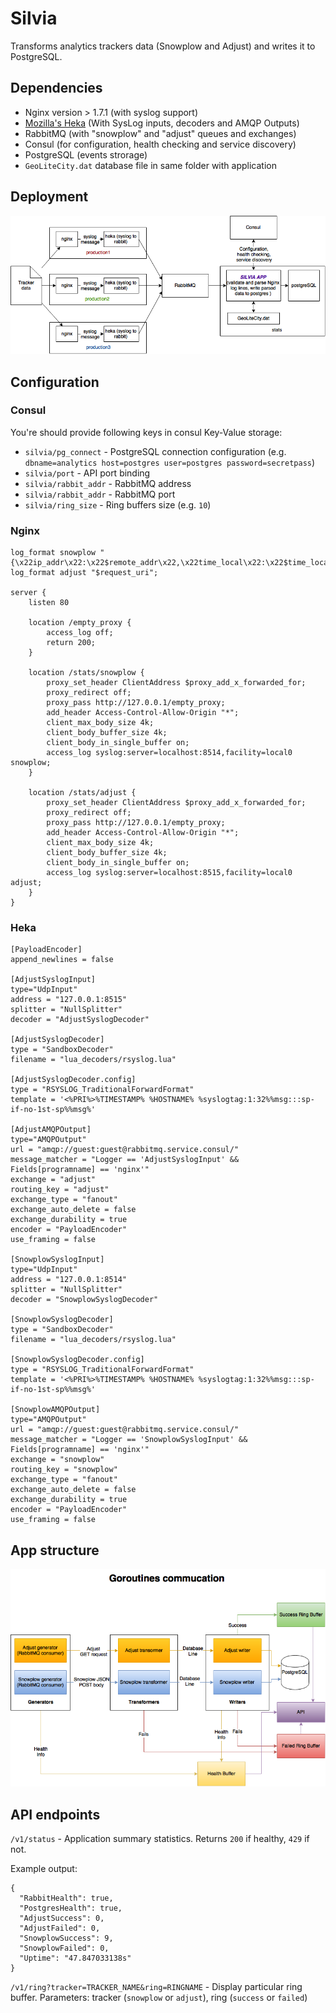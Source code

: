 # Silvia
Transforms analytics trackers data (Snowplow and Adjust) and writes it to PostgreSQL.

## Dependencies

- Nginx version > 1.7.1 (with syslog support)
- [Mozilla's Heka](https://github.com/mozilla-services/heka) (With SysLog inputs, decoders and AMQP Outputs)
- RabbitMQ (with "snowplow" and "adjust" queues and exchanges)
- Consul (for configuration, health checking and service discovery)
- PostgreSQL (events strorage)
- `GeoLiteCity.dat` database file in same folder with application

## Deployment
![Infrastructure visualistaion](images/deployment.png)

## Configuration

### Consul

You're should provide following keys in consul Key-Value storage:

- `silvia/pg_connect` - PostgreSQL connection configuration (e.g. `dbname=analytics host=postgres user=postgres password=secretpass`)
- `silvia/port` - API port binding
- `silvia/rabbit_addr` - RabbitMQ address
- `silvia/rabbit_addr` - RabbitMQ port
- `silvia/ring_size` - Ring buffers size (e.g. `10`)

### Nginx

```
log_format snowplow "{\x22ip_addr\x22:\x22$remote_addr\x22,\x22time_local\x22:\x22$time_local\x22,\x22request_body\x22:$request_body,\x22http_referer\x22:\x22$http_referer\x22,\x22http_user_agent\x22:\x22$http_user_agent\x22}";
log_format adjust "$request_uri";

server {
	listen 80

	location /empty_proxy {
		access_log off;
		return 200;
	}

	location /stats/snowplow {
		proxy_set_header ClientAddress $proxy_add_x_forwarded_for;
		proxy_redirect off;
		proxy_pass http://127.0.0.1/empty_proxy;
		add_header Access-Control-Allow-Origin "*";
		client_max_body_size 4k;
		client_body_buffer_size 4k;
		client_body_in_single_buffer on;
		access_log syslog:server=localhost:8514,facility=local0 snowplow;
	}

	location /stats/adjust {
		proxy_set_header ClientAddress $proxy_add_x_forwarded_for;
		proxy_redirect off;
		proxy_pass http://127.0.0.1/empty_proxy;
		add_header Access-Control-Allow-Origin "*";
		client_max_body_size 4k;
		client_body_buffer_size 4k;
		client_body_in_single_buffer on;
		access_log syslog:server=localhost:8515,facility=local0 adjust;
	}
}
```

### Heka

```
[PayloadEncoder]
append_newlines = false

[AdjustSyslogInput]
type="UdpInput"
address = "127.0.0.1:8515"
splitter = "NullSplitter"
decoder = "AdjustSyslogDecoder"

[AdjustSyslogDecoder]
type = "SandboxDecoder"
filename = "lua_decoders/rsyslog.lua"

[AdjustSyslogDecoder.config]
type = "RSYSLOG_TraditionalForwardFormat"
template = '<%PRI%>%TIMESTAMP% %HOSTNAME% %syslogtag:1:32%%msg:::sp-if-no-1st-sp%%msg%'

[AdjustAMQPOutput]
type="AMQPOutput"
url = "amqp://guest:guest@rabbitmq.service.consul/"
message_matcher = "Logger == 'AdjustSyslogInput' && Fields[programname] == 'nginx'"
exchange = "adjust"
routing_key = "adjust"
exchange_type = "fanout"
exchange_auto_delete = false
exchange_durability = true
encoder = "PayloadEncoder"
use_framing = false

[SnowplowSyslogInput]
type="UdpInput"
address = "127.0.0.1:8514"
splitter = "NullSplitter"
decoder = "SnowplowSyslogDecoder"

[SnowplowSyslogDecoder]
type = "SandboxDecoder"
filename = "lua_decoders/rsyslog.lua"

[SnowplowSyslogDecoder.config]
type = "RSYSLOG_TraditionalForwardFormat"
template = '<%PRI%>%TIMESTAMP% %HOSTNAME% %syslogtag:1:32%%msg:::sp-if-no-1st-sp%%msg%'

[SnowplowAMQPOutput]
type="AMQPOutput"
url = "amqp://guest:guest@rabbitmq.service.consul/"
message_matcher = "Logger == 'SnowplowSyslogInput' && Fields[programname] == 'nginx'"
exchange = "snowplow"
routing_key = "snowplow"
exchange_type = "fanout"
exchange_auto_delete = false
exchange_durability = true
encoder = "PayloadEncoder"
use_framing = false
```

## App structure
![Goroutines communication](images/goroutines.png)

## API endpoints

`/v1/status` - Application summary statistics. Returns `200` if healthy, `429` if not.

Example output:

```
{
  "RabbitHealth": true,
  "PostgresHealth": true,
  "AdjustSuccess": 0,
  "AdjustFailed": 0,
  "SnowplowSuccess": 9,
  "SnowplowFailed": 0,
  "Uptime": "47.847033138s"
}
```

`/v1/ring?tracker=TRACKER_NAME&ring=RINGNAME` - Display particular ring buffer. Parameters: tracker (`snowplow` or `adjust`), ring (`success` or `failed`)
